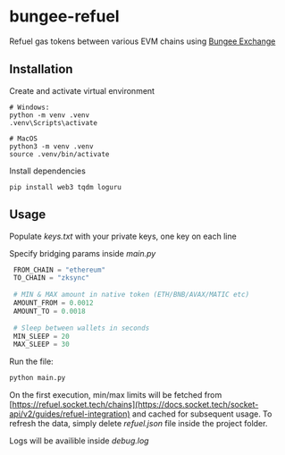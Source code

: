# bungee-refuel
Refuel gas tokens between various EVM chains using [Bungee Exchange](https://www.bungee.exchange/refuel) 

## Installation
Create and activate virtual environment
```
# Windows: 
python -m venv .venv
.venv\Scripts\activate
```
```
# MacOS
python3 -m venv .venv
source .venv/bin/activate
```

Install dependencies
```
pip install web3 tqdm loguru
```
## Usage
Populate *keys.txt* with your private keys, one key on each line

Specify bridging params inside *main.py*
```python
 FROM_CHAIN = "ethereum" 
 TO_CHAIN = "zksync" 
  
 # MIN & MAX amount in native token (ETH/BNB/AVAX/MATIC etc) 
 AMOUNT_FROM = 0.0012   
 AMOUNT_TO = 0.0018   
  
 # Sleep between wallets in seconds 
 MIN_SLEEP = 20 
 MAX_SLEEP = 30 
```
Run the file:

```python
python main.py
```

On the first execution, min/max limits will be fetched from [https://refuel.socket.tech/chains](https://docs.socket.tech/socket-api/v2/guides/refuel-integration) and cached for subsequent usage.
To refresh the data, simply delete *refuel.json* file inside the project folder.

Logs will be availible inside *debug.log*

